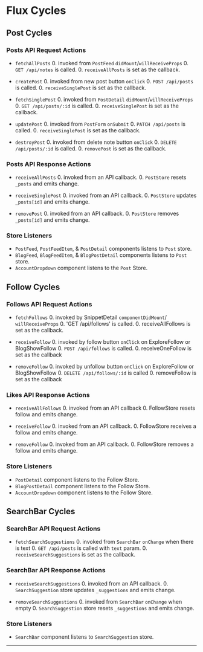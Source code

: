 # Flux Cycles

## Post Cycles

### Posts API Request Actions

* `fetchAllPosts`
  0. invoked from `PostFeed` `didMount`/`willReceiveProps`
  0. `GET /api/notes` is called.
  0. `receiveAllPosts` is set as the callback.

* `createPost`
  0. invoked from new post button `onClick`
  0. `POST /api/posts` is called.
  0. `receiveSinglePost` is set as the callback.

* `fetchSinglePost`
  0. invoked from `PostDetail` `didMount`/`willReceiveProps`
  0. `GET /api/posts/:id` is called.
  0. `receiveSinglePost` is set as the callback.

* `updatePost`
  0. invoked from `PostForm` `onSubmit`
  0. `PATCH /api/posts` is called.
  0. `receiveSinglePost` is set as the callback.

* `destroyPost`
  0. invoked from delete note button `onClick`
  0. `DELETE /api/posts/:id` is called.
  0. `removePost` is set as the callback.

### Posts API Response Actions

* `receiveAllPosts`
  0. invoked from an API callback.
  0. `PostStore` resets `_posts` and emits change.

* `receiveSinglePost`
  0. invoked from an API callback.
  0. `PostStore` updates `_posts[id]` and emits change.

* `removePost`
  0. invoked from an API callback.
  0. `PostStore` removes `_posts[id]` and emits change.

### Store Listeners

* `PostFeed`, `PostFeedItem`, & `PostDetail` components listens to `Post` store.
* `BlogFeed`, `BlogFeedItem`, & `BlogPostDetail` components listens to `Post` store.
* `AccountDropdown` component listens to the `Post` Store.


## Follow Cycles

### Follows API Request Actions

  * `fetchFollows`
    0. invoked by SnippetDetail `componentDidMount`/ `willReceiveProps`
    0. 'GET /api/follows' is called.
    0. receiveAllFollows is set as the callback.

  * `receiveFollow`
    0. invoked by follow button `onClick` on ExploreFollow or BlogShowFollow
    0. `POST /api/follows` is called.
    0. receiveOneFollow is set as the callback

  * `removeFollow`
    0. invoked by unfollow button `onClick` on ExploreFollow or BlogShowFollow
    0. `DELETE /api/follows/:id` is called
    0. removeFollow is set as the callback

### Likes API Response Actions

  * `receiveAllFollows`
    0. invoked from an API callback
    0. FollowStore resets follow and emits change.

  * `receiveFollow`
    0. invoked from an API callback.
    0. FollowStore receives a follow and emits change.

  * `removeFollow`
    0. invoked from an API callback.
    0. FollowStore removes a follow and emits change.

### Store Listeners

  * `PostDetail` component listens to the Follow Store.
  * `BlogPostDetail` component listens to the Follow Store.
  * `AccountDropdown` component listens to the Follow Store.


## SearchBar Cycles

### SearchBar API Request Actions

* `fetchSearchSuggestions`
  0. invoked from `SearchBar` `onChange` when there is text
  0. `GET /api/posts` is called with `text` param.
  0. `receiveSearchSuggestions` is set as the callback.

### SearchBar API Response Actions

* `receiveSearchSuggestions`
  0. invoked from an API callback.
  0. `SearchSuggestion` store updates `_suggestions` and emits change.

* `removeSearchSuggestions`
  0. invoked from `SearchBar` `onChange` when empty
  0. `SearchSuggestion` store resets `_suggestions` and emits change.

### Store Listeners

* `SearchBar` component listens to `SearchSuggestion` store.

----------------------------------------------------------------------------
